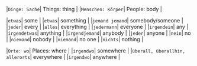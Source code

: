 |`Dinge: Sache`| Things: thing |
|`Menschen: Körper`| People: body |

|`etwas`| some |
|`etwas`| something |
|`jemand jemand`| somebody/someone |
|`jeder`| every |
|`alles`| everything |
|`jedermann`| everyone |
|`irgendein`| any |
|`irgendetwas`| anything |
|`irgendjemand`| anybody |
|`jeder`| anyone |
|`nein`| no |
|`niemand`| nobody |
|`niemand`| no one |
|`nichts`| nothing |


|`Orte: wo`| Places: where |
|`irgendwo`| somewhere |
|`überall, überallhin, allerorts`| everywhere |
|`irgendwo`| anywhere |











